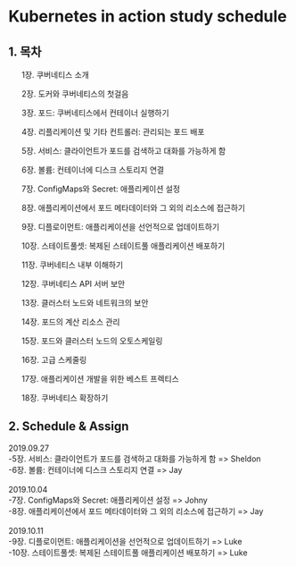 # Kubernetes in action study schedule
## 1. 목차
<ol>1장. 쿠버네티스 소개</ol>
<ol>2장. 도커와 쿠버네티스의 첫걸음</ol>
<ol>3장. 포드: 쿠버네티스에서 컨테이너 실행하기</ol>
<ol>4장. 리플리케이션 및 기타 컨트롤러: 관리되는 포드 배포</ol>
<ol>5장. 서비스: 클라이언트가 포드를 검색하고 대화를 가능하게 함</ol>
<ol>6장. 볼륨: 컨테이너에 디스크 스토리지 연결</ol>
<ol>7장. ConfigMaps와 Secret: 애플리케이션 설정</ol>
<ol>8장. 애플리케이션에서 포드 메타데이터와 그 외의 리소스에 접근하기</ol>
<ol>9장. 디플로이먼트: 애플리케이션을 선언적으로 업데이트하기</ol>
<ol>10장. 스테이트풀셋: 복제된 스테이트풀 애플리케이션 배포하기</ol>
<ol>11장. 쿠버네티스 내부 이해하기</ol>
<ol>12장. 쿠버네티스 API 서버 보안</ol>
<ol>13장. 클러스터 노드와 네트워크의 보안</ol>
<ol>14장. 포드의 계산 리소스 관리</ol>
<ol>15장. 포드와 클러스터 노드의 오토스케일링</ol>
<ol>16장. 고급 스케줄링</ol>
<ol>17장. 애플리케이션 개발을 위한 베스트 프렉티스</ol>
<ol>18장. 쿠버네티스 확장하기</ol>
</ol>

## 2. Schedule & Assign
2019.09.27</br>
-5장. 서비스: 클라이언트가 포드를 검색하고 대화를 가능하게 함 => Sheldon</br>
-6장. 볼륨: 컨테이너에 디스크 스토리지 연결 => Jay</br>
</br>
2019.10.04</br>
-7장. ConfigMaps와 Secret: 애플리케이션 설정 => Johny</br>
-8장. 애플리케이션에서 포드 메타데이터와 그 외의 리소스에 접근하기 => Jay</br>
</br>
2019.10.11</br>
-9장. 디플로이먼트: 애플리케이션을 선언적으로 업데이트하기 => Luke</br>
-10장. 스테이트풀셋: 복제된 스테이트풀 애플리케이션 배포하기 => Luke</br>

